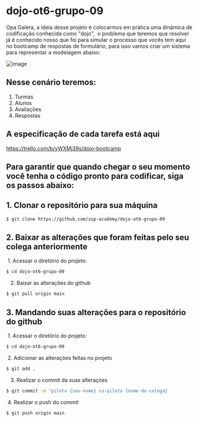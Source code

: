 # dojo-ot6-grupo-09


Opa Galera, a ideia desse projeto é colocarmos em prática uma dinâmica de codificação conhecida como "dojo",  o problema que teremos que resolver já é conhecido nosso que foi para simular o processo que vocês tem aqui no bootcamp de respostas de formulário, para isso vamos criar um sistema para representar a modelagem abaixo:

![image](https://user-images.githubusercontent.com/78813555/119742821-f74aa680-be5e-11eb-9713-aad00e71bb37.png)

## Nesse cenário teremos:

1. Turmas
2. Alunos
3. Avaliações
4. Respostas


## A especificação de cada tarefa está aqui

https://trello.com/b/yWXMj39s/dojo-bootcamp


## Para garantir que quando chegar o seu momento você tenha o código pronto para codificar, siga os passos abaixo:


## 1. Clonar o repositório para sua máquina

```sh 
$ git clone https://github.com/zup-academy/dojo-ot6-grupo-09
```

## 2. Baixar as alterações que foram feitas pelo seu colega anteriormente

 1. Acessar o diretório do projeto: 
  
```sh 
$ cd dojo-ot6-grupo-09
```
 
 2. Baixar as alterações do github
  
    
```sh 
$ git pull origin main
```


## 3. Mandando suas alterações para o repositório do github

 1. Acessar o diretório do projeto: 
  
```sh 
$ cd dojo-ot6-grupo-09
```

 2. Adicionar as alterações feitas no projeto
  
```sh 
$ git add .
```
 
 3. Realizar o commit da suas alterações
  
    
```sh 
$ git commit -m "piloto {seu-nome} co-piloto {nome-do-colega}
```

 4. Realizar o push do commit
  
    
```sh 
$ git push origin main
```


